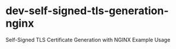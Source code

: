 # dev-self-signed-tls-generation-nginx
Self-Signed TLS Certificate Generation with NGINX Example Usage
